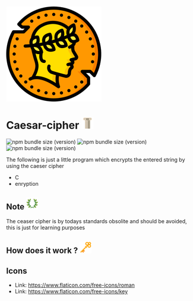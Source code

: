 ![Alt text](coin.png "Optional title")
# Caesar-cipher ![Alt text](greek-pillars.png "Optional title")

![npm bundle size (version)](https://img.shields.io/badge/version-0.0.1-red) ![npm bundle size (version)](https://img.shields.io/badge/language-c-red) ![npm bundle size (version)](https://img.shields.io/badge/cryptography-red)

The following is just a little program which encrypts the entered string by using the caeser cipher

* C
* enryption

## Note ![Alt text](wreath.png "Optional title")
The ceaser cipher is by todays standards obsolite and should be avoided, this is just for learning purposes

## How does it work ? ![Alt text](key.png "Optional title")


## Icons
* Link: https://www.flaticon.com/free-icons/roman
* Link: https://www.flaticon.com/free-icons/key

